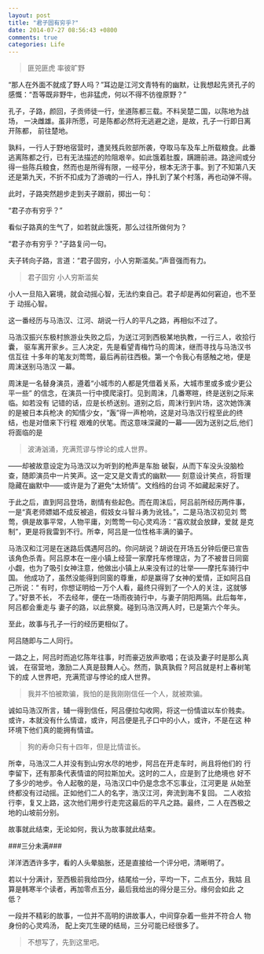 ```yaml
---
layout: post
title: "君子固有穷乎?"
date: 2014-07-27 08:56:43 +0800
comments: true
categories: Life
---
```

> 匪兕匪虎 率彼旷野

“那人在外面不就成了野人吗？”耳边是江河文青特有的幽默，让我想起先贤孔子的
感慨：“吾等既非野牛，也非猛虎，何以不得不彷徨原野？”

孔子，子路，颜回，子贡师徒一行，坐道陈都三载。不料吴楚二国，以陈地为战场，
一决雌雄。虽非所愿，可是陈都必然将无逃避之途，是故，孔子一行即日离开陈都，
前往楚地。

孰料，一行人于野地宿营时，遭吴残兵败部所袭，夺取马车及车上所载粮食。此番
逃离陈都之行，已有无法描述的险阻艰辛。如此饿着肚腹，蹒跚前进。路途间或分
得一些陈兵粮食，然而也是所得有限，一经平分，根本无济于事。到了不知第八天
还是第九天，不折不扣成为了游魂的一行人，挣扎到了某个村落，再也动弹不得。

此时，子路突然趟步走到夫子跟前，掷出一句：

“君子亦有穷乎？”

看似子路真的生气了，如若就此饿死，那么过往所做何为？

“君子亦有穷乎？”子路复问一句。

夫子转向子路，言道：“君子固穷，小人穷斯滥矣。”声音强而有力。

> 君子固穷 小人穷斯滥矣

小人一旦陷入窘境，就会动摇心智，无法约束自己。君子却是再如何窘迫，也不至于
动摇心智。

这一番经历与马浩汉、江河、胡说一行人的平凡之路，再相似不过了。

马浩汉振兴东极村旅游业失败之后，为送江河到西极某地执教，一行三人，收拾行囊，
驱车离开家乡。三人决定，先是看望青梅竹马的周沫，继而寻找与马浩汉书信互往
十多年的笔友刘莺莺，最后再前往西极。第一个令我心有感触之地，便是周沫送别马浩汉
一幕。

周沫是一名替身演员，遵着“小城市的人都是凭借着关系，大城市里或多或少更公平一些”
的信念，在演员一行中摸爬滚打。见到周沫，几番寒暄，终是送别之际来临。如若没有
记错的话，应是长桥送别。道别之后，周沫行到片场，这次她饰演的是被日本兵枪决
的知情少女，“轰”得一声枪响，这是对马浩汉行程至此的终结，也是对借来下行程
艰难的伏笔。而这意味深藏的一幕——因为送别之后,他们将面临的是

> 波涛汹涌，充满荒谬与悖论的成人世界。


——却被故意设定为马浩汉以为听到的枪声是车胎
破裂，从而下车没头没脑检查，随即演员中一片笑声。这一定又是文青式的幽默——
刻意设计笑点，将哲理隐藏在幽默中——或许是为了避免“太矫情”。文绉绉的台词
不如藏起来好了。

于此之后，直到阿吕登场，剧情有些起色。而在周沫后，阿吕前所经历两件事，
一是“真老师嫖娼不成反被追，假妓女斗智斗勇为讹钱。”，二是马浩汉初见刘
莺莺，俱是故事平常，人物平庸，刘莺莺一句心灵鸡汤：“喜欢就会放肆，爱就
是克制”，更是将我雷到不行。所幸，阿吕是一位性格丰满的骗子。

马浩汉和江河是在迷路后偶遇阿吕的。你问胡说？胡说在开场五分钟后便已宣告
该角色杀青。阿吕原本在一座小镇上经营一家摩托车修理店，为了不被昔日同窗
小觑，也为了吸引女神注意，他做出小镇上从来没有过的壮举——摩托车骑行中国。
他成功了，虽然没能得到同窗的尊重，却是赢得了女神的爱情，正如阿吕自己所说：“
有时，你想证明给一万个人看，最终只得到了一个人的关注，这就够了。”好景不长，
不去经年，便在一场雨夜骑行中，与妻子阴阳两隔。此后每年，阿吕都会重走与
妻子的路，以此祭奠。碰到马浩汉两人时，已是第六个年头。

至此，故事与孔子一行的经历更相似了。

阿吕随即与二人同行。

一路之上，阿吕时而追忆陈年往事，时而豪迈放声歌唱；在谈及妻子时是那么真诚，
在宿营地，激励二人真是鼓舞人心。然而，孰真孰假？阿吕就是村上春树笔下的成
人世界吧，充满荒谬与悖论的成人世界。

> 我并不怕被欺骗，我怕的是我刚刚信任一个人，就被欺骗。

诚如马浩汉所言，辅一得到信任，阿吕便拉勾收网，将这一份情谊以车价贱卖。
或许，本就没有什么情谊，或许，阿吕便是孔子口中的小人，或许，不是在这
种环境下他们真的能拥有情谊。

> 狗的寿命只有十四年，但是比情谊长。

所幸，马浩汉二人并没有到山穷水尽的地步，阿吕在开走车时，尚且将他们的
行李留下，还有那条代表情谊的阿拉斯加犬。这时的二人，应是到了比绝境也
好不了多少的地步。令人起敬的是，马浩汉口中仍是念念不忘事业，江河更是
从始至终都没有过动摇。正如他们二人的名字，浩汉江河，奔流到海不复回。
二人收拾行李，复又上路，这次他们用步行走完这最后的平凡之路。最终，二
人在西极之地的山坡前分别。

故事就此结束，无论如何，我认为故事就此结束。

###三分未满###

洋洋洒洒许多字，看的人头晕脑胀，还是直接给一个评分吧，清晰明了。

若以十分满计，至西极前我给四分，结尾给一分，平均一下，二点五分，我姑
且算是韩寒半个读者，再加零点五分，最后我给出的得分是三分。缘何会如此
之低？

一段并不精彩的故事，一位并不高明的讲故事人，中间穿杂着一些并不符合人
物身份的心灵鸡汤， 配上突兀生硬的结局，三分可能已经很多了。

> 不想写了，先到这里吧。
